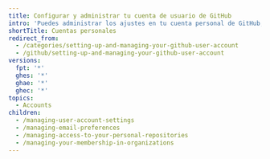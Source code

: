 ```yaml
---
title: Configurar y administrar tu cuenta de usuario de GitHub
intro: 'Puedes administrar los ajustes en tu cuenta personal de GitHub, incluyendo las preferencias de correo electrónico, acceso de colaborador para los repositorios personales y membrecías de organización.'
shortTitle: Cuentas personales
redirect_from:
  - /categories/setting-up-and-managing-your-github-user-account
  - /github/setting-up-and-managing-your-github-user-account
versions:
  fpt: '*'
  ghes: '*'
  ghae: '*'
  ghec: '*'
topics:
  - Accounts
children:
  - /managing-user-account-settings
  - /managing-email-preferences
  - /managing-access-to-your-personal-repositories
  - /managing-your-membership-in-organizations
---
```


